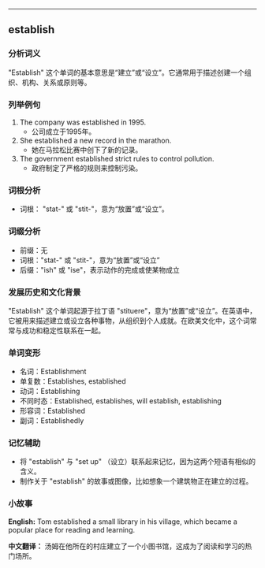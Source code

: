 
---------------
## establish
### 分析词义
"Establish" 这个单词的基本意思是“建立”或“设立”。它通常用于描述创建一个组织、机构、关系或原则等。

### 列举例句
1. The company was established in 1995.
   - 公司成立于1995年。
2. She established a new record in the marathon.
   - 她在马拉松比赛中创下了新的记录。
3. The government established strict rules to control pollution.
   - 政府制定了严格的规则来控制污染。

### 词根分析
- 词根： "stat-" 或 "stit-"，意为“放置”或“设立”。

### 词缀分析
- 前缀：无
- 词根："stat-" 或 "stit-"，意为“放置”或“设立”
- 后缀："ish" 或 "ise"，表示动作的完成或使某物成立

### 发展历史和文化背景
"Establish" 这个单词起源于拉丁语 "stituere"，意为“放置”或“设立”。在英语中，它被用来描述建立或设立各种事物，从组织到个人成就。在欧美文化中，这个词常常与成功和稳定性联系在一起。

### 单词变形
- 名词：Establishment
- 单复数：Establishes, established
- 动词：Establishing
- 不同时态：Established, establishes, will establish, establishing
- 形容词：Established
- 副词：Establishedly

### 记忆辅助
- 将 "establish" 与 "set up" （设立）联系起来记忆，因为这两个短语有相似的含义。
- 制作关于 "establish" 的故事或图像，比如想象一个建筑物正在建立的过程。

### 小故事
**English:**
Tom established a small library in his village, which became a popular place for reading and learning.

**中文翻译：**
汤姆在他所在的村庄建立了一个小图书馆，这成为了阅读和学习的热门场所。

